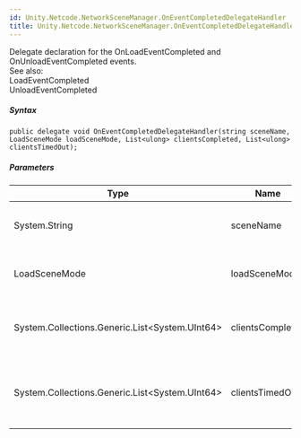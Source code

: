 ```yaml
---  
id: Unity.Netcode.NetworkSceneManager.OnEventCompletedDelegateHandler  
title: Unity.Netcode.NetworkSceneManager.OnEventCompletedDelegateHandler  
---
```


<div class="markdown level0 summary">

Delegate declaration for the OnLoadEventCompleted and
OnUnloadEventCompleted events.  
See also:  
LoadEventCompleted  
UnloadEventCompleted

</div>

<div class="markdown level0 conceptual">

</div>

 

##### Syntax

<div class="codewrapper">

``` lang-csharp
public delegate void OnEventCompletedDelegateHandler(string sceneName, LoadSceneMode loadSceneMode, List<ulong> clientsCompleted, List<ulong> clientsTimedOut);
```

</div>

##### Parameters

| Type                                             | Name             | Description                                                  |
|--------------------------------------------------|------------------|--------------------------------------------------------------|
| System.String                                    | sceneName        | scene pertaining to this event                               |
| LoadSceneMode                                    | loadSceneMode    | of the associated event completed                            |
| System.Collections.Generic.List\<System.UInt64\> | clientsCompleted | the clients that completed the loading event                 |
| System.Collections.Generic.List\<System.UInt64\> | clientsTimedOut  | the clients (if any) that timed out during the loading event |

 
